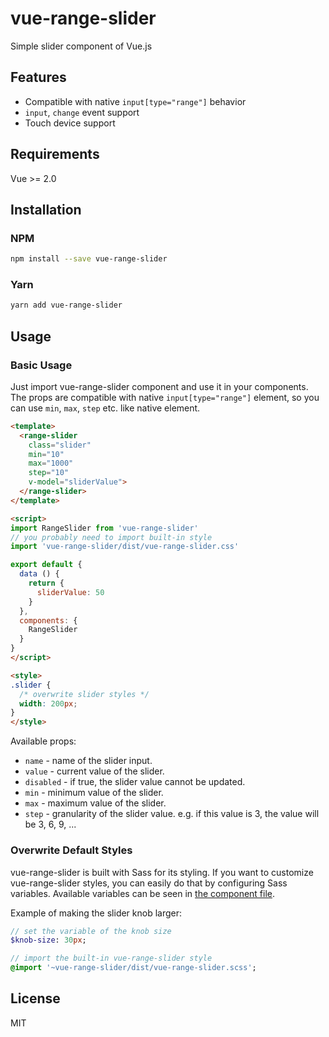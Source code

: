 # vue-range-slider

Simple slider component of Vue.js

## Features

- Compatible with native `input[type="range"]` behavior
- `input`, `change` event support
- Touch device support

## Requirements

Vue >= 2.0

## Installation

### NPM

```bash
npm install --save vue-range-slider
```

### Yarn

```bash
yarn add vue-range-slider
```

## Usage

### Basic Usage

Just import vue-range-slider component and use it in your components. The props are compatible with native `input[type="range"]` element, so you can use `min`, `max`, `step` etc. like native element.

```html
<template>
  <range-slider
    class="slider"
    min="10"
    max="1000"
    step="10"
    v-model="sliderValue">
  </range-slider>
</template>

<script>
import RangeSlider from 'vue-range-slider'
// you probably need to import built-in style
import 'vue-range-slider/dist/vue-range-slider.css'

export default {
  data () {
    return {
      sliderValue: 50
    }
  },
  components: {
    RangeSlider
  }
}
</script>

<style>
.slider {
  /* overwrite slider styles */
  width: 200px;
}
</style>
```

Available props:

- `name` - name of the slider input.
- `value` - current value of the slider.
- `disabled` - if true, the slider value cannot be updated.
- `min` - minimum value of the slider.
- `max` - maximum value of the slider.
- `step` - granularity of the slider value. e.g. if this value is 3, the value will be 3, 6, 9, ...

### Overwrite Default Styles

vue-range-slider is built with Sass for its styling. If you want to customize vue-range-slider styles, you can easily do that by configuring Sass variables. Available variables can be seen in [the component file](src/RangeSlider.vue).

Example of making the slider knob larger:

```sass
// set the variable of the knob size
$knob-size: 30px;

// import the built-in vue-range-slider style
@import '~vue-range-slider/dist/vue-range-slider.scss';
```

## License

MIT
